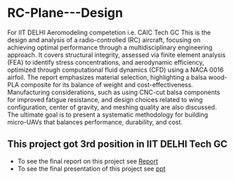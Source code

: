 # RC-Plane---Design
For IIT DELHI Aeromodeling competetion i.e. CAIC Tech GC 
This is the design and analysis of a radio-controlled (RC) aircraft, focusing on achieving optimal performance through a multidisciplinary engineering approach. It covers structural integrity, assessed via finite element analysis (FEA) to identify stress concentrations, and aerodynamic efficiency, optimized through computational fluid dynamics (CFD) using a NACA 0016 airfoil. The report emphasizes material selection, highlighting a balsa wood-PLA composite for its balance of weight and cost-effectiveness. Manufacturing considerations, such as using CNC-cut balsa components for improved fatigue resistance, and design choices related to wing configuration, center of gravity, and meshing quality are also discussed. The ultimate goal is to present a systematic methodology for building micro-UAVs that balances performance, durability, and cost.

## This project got 3rd position in IIT DELHI Tech GC
- To see the final report on this project see [Report](planetech.pdf)
- To see the final presentation of this project see [ppt](planetech.pdf)
